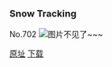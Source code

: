 ### Snow Tracking
No.702
![图片不见了~~~](https://imgs.xkcd.com/comics/snow_tracking.png)

[原址](https://xkcd.com//702) [下载](https://imgs.xkcd.com/comics/snow_tracking.png)

